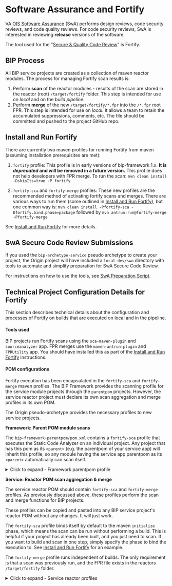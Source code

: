 # Software Assurance and Fortify

VA [OIS Software Assurance](https://wiki.mobilehealth.va.gov/display/OISSWA/) (SwA) performs design reviews, code security reviews, and code quality reviews. For code security reviews, SwA is interested in reviewing **release** versions of the software.

The tool used for the "[Secure & Quality Code Review](https://wiki.mobilehealth.va.gov/display/OISSWA/Frequently+Asked+Questions)" is Fortify.

## BIP Process

All BIP service projects are created as a collection of maven reactor modules. The process for managing Fortify scan results is:
1. Perform **scan** of the reactor modules - results of the scan are stored in the reactor (root) `/target/fortify` folder. This step is intended for use on _local_ and on the _build pipeline_.
2. Perform **merge** of the new `/target/fortify/*.fpr` into the `/*.fpr` root FPR. This step is intended for use on _local_. It allows a team to retain the accumulated suppressions, comments, etc. The file should be committed and pushed to the project GitHub repo.

## Install and Run Fortify

There are currently two maven profiles for running Fortify from maven (assuming installation prerequisites are met):

1. `fortify` profile: This profile is in early versions of bip-framework 1.x. **It is _deprecated_ and will be removed in a future version.** This profile does not help developers with FPR merge. To run the scan: `mvn clean install -DskipIts=true -P fortify`

2. `fortify-sca` and `fortify-merge` profiles: These new profiles are the recommended method of activating fortify scans and merges. There are various ways to run them (some outlined in [Install and Run Fortify](installation-help-guide.md#install-and-run-fortify)), but one common way is: `mvn clean install -Pfortify-sca -Dfortify.bind.phase=package` followed by `mvn antrun:run@fortify-merge -Pfortify-merge`

See [Install and Run Fortify](installation-help-guide.md#install-and-run-fortify) for more details.

## SwA Secure Code Review Submissions

If you used the `bip-archetype-service` pseudo archetype to create your project, the Origin project will have included a `local-dev/swa` directory with tools to automate and simplify preparation for SwA Secure Code Review.

For instructions on how to use the tools, see [SwA Preparation Script](../local-dev/swa/README.md).

## Technical Project Configuration Details for Fortify

This section describes technical details about the configuration and processes of Fortify on builds that are executed on local and in the pipeline.

#### Tools used

BIP projects run Fortify scans using the `sca-maven-plugin` and `sourceanalyzer` app. FPR merges use the `maven-antrun-plugin` and `FPRUtility` app. You should have installed this as part of the [Install and Run Fortify](installation-help-guide.md#install-and-run-fortify) instructions.

#### POM configurations

Fortify execution has been encapsulated in the `fortify-sca` and `fortify-merge` maven profiles. The BIP Framework provides the scanning profile for the service module projects through the `parentpom` projects. However, the service reactor project must declare its own scan aggregation and merge profiles in its own POM.

The Origin pseudo-archetype provides the necessary profiles to new service projects.

**Framework: Parent POM module scans**

The `bip-framework-parentpom/pom.xml` contains a `fortify-sca` profile that executes the Static Code Analyzer on an individual project. Any project that has this pom as its `<parent>` (e.g. the parentpom of your service app) will inherit this profile, so any module having the service app parentpom as its `<parent>` automatically can scan itself.

<details><summary>Click to expand - Framework parentpom profile</summary>

```xml
		<!--
			The fortify-sca profile runs the aggregate scan for all modules.
			If a project believes that the fortify-sca profile requires ANY changes,
			please consult with the BIP Framework development team.
			Base Fortify requirements for all project modules are declared in bip-framework-parentpom.
		-->
		<profile>
			<id>fortify-sca</id>
			<activation>
				<activeByDefault>false</activeByDefault>
			</activation>
			<properties>
				<!-- Don't run tests from SCA - profile should be run as: "mvn install -P fortify-sca" -->
				<skipTests>true</skipTests>
				<skipITs>true</skipITs>
				<skipPerfTests>true</skipPerfTests>
				<fortify.bind.phase>initialize</fortify.bind.phase>
				<fortify.inherit>false</fortify.inherit>
			</properties>
			<build>
				<pluginManagement>
					<plugins>
						<plugin>
							<groupId>com.fortify.sca.plugins.maven</groupId>
							<artifactId>sca-maven-plugin</artifactId>
							<version>${sca-maven-plugin.version}</version>
						</plugin>
					</plugins>
				</pluginManagement>
				<plugins>
					<plugin>
						<groupId>com.fortify.sca.plugins.maven</groupId>
						<artifactId>sca-maven-plugin</artifactId>
						<version>${sca-maven-plugin.version}</version>
						<inherited>${fortify.inherit}</inherited>
						<executions>
							<execution>
								<id>fortify-sca-clean</id>
								<phase>${fortify.bind.phase}</phase>
								<goals>
									<goal>clean</goal>
								</goals>
								<configuration>
									<aggregate>true</aggregate>
									<debug>true</debug>
									<verbose>true</verbose>
								</configuration>
							</execution>
							<execution>
								<id>fortify-sca-translate</id>
								<phase>${fortify.bind.phase}</phase>
								<goals>
									<goal>translate</goal>
								</goals>
								<configuration>
									<!-- run scans against all reactor projects -->
									<aggregate>true</aggregate>
									<debug>true</debug>
									<verbose>true</verbose>
									<!-- exclude inttest and perftest, as they don't go to prod -->
									<excludes>**/bip-*-inttest/*,**/bip-*-perftest/*</excludes>
								</configuration>
							</execution>
							<execution>
								<id>fortify-sca-scan</id>
								<phase>${fortify.bind.phase}</phase>
								<goals>
									<goal>scan</goal>
								</goals>
								<configuration>
									<!-- run scans against all reactor projects -->
									<aggregate>true</aggregate>
									<debug>true</debug>
									<verbose>true</verbose>
									<!-- exclude inttest and perftest, as they don't go to prod -->
									<excludes>**/bip-*-inttest/*,**/bip-*-perftest/*</excludes>
								</configuration>
							</execution>
						</executions>
					</plugin>
				</plugins>
			</build>
		</profile>
```

</details>

**Service: Reactor POM scan aggregation & merge**

The service reactor POM should contain `fortify-sca` and `fortify-merge` profiles. As previously discussed above, these profiles perform the scan and merge functions for BIP projects.

These profiles can be copied and pasted into any BIP service project's reactor POM without any changes. It will just work.

The `fortify-sca` profile binds itself by default to the maven `initialize` phase, which means the scan can be run without performing a build. This is helpful if your project has already been built, and you just need to scan. If you want to build and scan in one step, simply specify the phase to bind the execution to. See [Install and Run Fortify](installation-help-guide.md#install-and-run-fortify) for an example.

The `fortify-merge` profile runs independent of builds. The only requirement is that a scan was previously run, and the FPR file exists in the reactors `/target/fortify` folder.

<details><summary>Click to expand - Service reactor profiles</summary>

```xml
		<!--
			The fortify-sca profile runs the aggregate scan for all modules.
			If a project believes that the fortify-sca profile requires ANY changes,
			please consult with the BIP Framework development team.
			Base Fortify requirements for all project modules are declared in bip-framework-parentpom.
		-->
		<profile>
			<id>fortify-sca</id>
			<activation>
				<activeByDefault>false</activeByDefault>
			</activation>
			<properties>
				<!-- Don't run tests from SCA - profile should be run as: "mvn install -P fortify-sca" -->
				<skipTests>true</skipTests>
				<skipITs>true</skipITs>
				<skipPerfTests>true</skipPerfTests>
			</properties>
			<build>
				<plugins>
					<plugin>
						<groupId>com.fortify.sca.plugins.maven</groupId>
						<artifactId>sca-maven-plugin</artifactId>
						<version>${sca-maven-plugin.version}</version>
						<executions>
							<execution>
								<id>fortify-sca-clean</id>
								<phase>${fortify.bind.phase}</phase>
								<goals>
									<goal>clean</goal>
								</goals>
								<configuration>
									<aggregate>true</aggregate>
								</configuration>
							</execution>
							<execution>
								<id>fortify-sca-translate</id>
								<phase>${fortify.bind.phase}</phase>
								<goals>
									<goal>translate</goal>
								</goals>
								<configuration>
									<!-- run scans against all reactor projects -->
									<aggregate>true</aggregate>
									<!-- exclude inttest and perftest, as they don't go to prod -->
									<excludes>**/bip-*-inttest/*,**/bip-*-perftest/*</excludes>
								</configuration>
							</execution>
							<execution>
								<id>fortify-sca-scan</id>
								<phase>${fortify.bind.phase}</phase>
								<goals>
									<goal>scan</goal>
								</goals>
								<configuration>
									<!-- run scans against all reactor projects -->
									<aggregate>true</aggregate>
									<!-- exclude inttest and perftest, as they don't go to prod -->
									<excludes>**/bip-*-inttest/*,**/bip-*-perftest/*</excludes>
								</configuration>
							</execution>
						</executions>
					</plugin>
				</plugins>
			</build>
		</profile>
		<profile>
			<id>fortify-merge</id>
			<activation>
				<activeByDefault>false</activeByDefault>
			</activation>
			<properties>
				<!-- Don't run tests from SCA - profile should be run as: "mvn install -P fortify-sca" -->
				<skipTests>true</skipTests>
				<skipITs>true</skipITs>
				<skipPerfTests>true</skipPerfTests>
			</properties>
			<build>
				<plugins>
					<plugin>
						<groupId>org.apache.maven.plugins</groupId>
						<artifactId>maven-antrun-plugin</artifactId>
						<!-- do not run on child modules, just on reactor -->
						<inherited>false</inherited>
						<dependencies>
							<!-- provides ANT branch tags (if/then/else) -->
							<dependency>
								<groupId>ant-contrib</groupId>
								<artifactId>ant-contrib</artifactId>
								<version>${ant-contrib.version}</version>
							</dependency>
						</dependencies>
						<executions>
							<execution>
								<id>fortify-merge</id>
								<goals>
									<goal>run</goal>
								</goals>
								<configuration>
									<tasks>
										<!-- add the ant tasks from ant-contrib -->
										<taskdef resource="net/sf/antcontrib/antcontrib.properties">
											<classpath refid="maven.dependency.classpath" />
										</taskdef>
										<echo>+++ Executing ANT target for Fortify copy/merge</echo>
										<echo>+++ Checking file availability of ${project.basedir}/${project.artifactId}.fpr</echo>
										<if>
											<available file="${project.basedir}/${project.artifactId}.fpr" />
											<then>
												<echo>+++ Found file: ${project.basedir}/${project.artifactId}.fpr</echo>
												<echo>+++ Executing Fortify merge operation with:</echo>
												<echo>      FPRUtility -merge</echo>
												<echo>        -project ${project.build.directory}/fortify/${project.artifactId}-${project.version}.fpr</echo>
												<echo>        -source ${project.basedir}/${project.artifactId}.fpr</echo>
												<echo>        -f ${project.basedir}/${project.artifactId}.fpr</echo>
												<exec executable="FPRUtility">
													<arg
														line="-merge -project ${project.build.directory}/fortify/${project.artifactId}-${project.version}.fpr -source ${project.basedir}/${project.artifactId}.fpr -f ${project.basedir}/${project.artifactId}.fpr" />
												</exec>
											</then>
											<else>
												<echo>+++ Not-found file: ${project.basedir}/${project.artifactId}.fpr</echo>
												<echo>+++ Executing file copy with:</echo>
												<echo>      copy</echo>
												<echo>        ${project.build.directory}/fortify/${project.artifactId}-${project.version}.fpr</echo>
												<echo>        ${project.basedir}/${project.artifactId}.fpr</echo>
												<copy file="${project.build.directory}/fortify/${project.artifactId}-${project.version}.fpr"
													tofile="${project.basedir}/${project.artifactId}.fpr" />
											</else>
										</if>
									</tasks>
								</configuration>
							</execution>
						</executions>
					</plugin>
				</plugins>
			</build>
		</profile>
```

</details>


